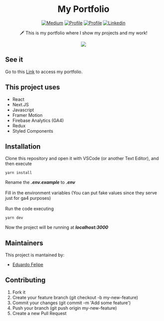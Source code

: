 <h1 align="center">My Portfolio</h1>

<p align="center">
  <a href="https://medium.com/@eduardofelipi"><img alt="Medium" src="https://github.com/edufelip/amazing-note/assets/34727187/494b0020-1436-4bd4-bfef-7123815cf3cb"/></a>
  <a href="https://www.youtube.com/channel/UCYcwwX7nDU_U0FP-TsXMwVg"><img alt="Profile" src="https://github.com/edufelip/amazing-note/assets/34727187/5700e2c9-dac0-4215-8a73-5ed4573cf83c"/></a> 
  <a href="https://github.com/edufelip"><img alt="Profile" src="https://github.com/edufelip/amazing-note/assets/34727187/bcdd0cf0-bafa-4e90-b910-f438304dc169"/></a> 
  <a href="https://www.linkedin.com/in/eduardo-felipe-dev/"><img alt="Linkedin" src="https://img.shields.io/static/v1?label=@linkedin&message=@edu_santos&color=blue"/></a> 
</p>


<p align="center">  
🗡️ This is my portfolio where I show my projects and my work!
</p>

<p align="center">
<img src="https://github.com/edufelip/portfolio/assets/34727187/2a911e8c-272d-489e-bf89-82cab3693082"/>
</p>

## See it
Go to this [Link](https://portfolio-edufelip.vercel.app/) to access my portfolio.

## This project uses
* React
* Next.JS
* Javascript
* Framer Motion
* Firebase Analytics (GA4)
* Redux
* Styled Components

## Installation
Clone this repository and open it with VSCode (or another Text Editor), and then execute
```bash
yarn install
```
Rename the ***.env.example*** to ***.env*** <br><br>
Fill in the environment variables (You can put fake values since they serve just for ga4 purposes) <br><br>
Run the code executing
```bash
yarn dev
```
Now the project will be running at ***localhost:3000***

## Maintainers
This project is mantained by:
* [Eduardo Felipe](http://github.com/edufelip)

## Contributing

1. Fork it
2. Create your feature branch (git checkout -b my-new-feature)
3. Commit your changes (git commit -m 'Add some feature')
4. Push your branch (git push origin my-new-feature)
5. Create a new Pull Request
